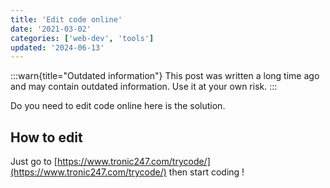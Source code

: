 ```yaml
---
title: 'Edit code online'
date: '2021-03-02'
categories: ['web-dev', 'tools']
updated: '2024-06-13'
---
```


:::warn{title="Outdated information"}
This post was written a long time ago and may contain outdated information. Use it at your own risk.
:::

Do you need to edit code online here is the solution.

## How to edit

Just go to [https://www.tronic247.com/trycode/](https://www.tronic247.com/trycode/) then start coding !
